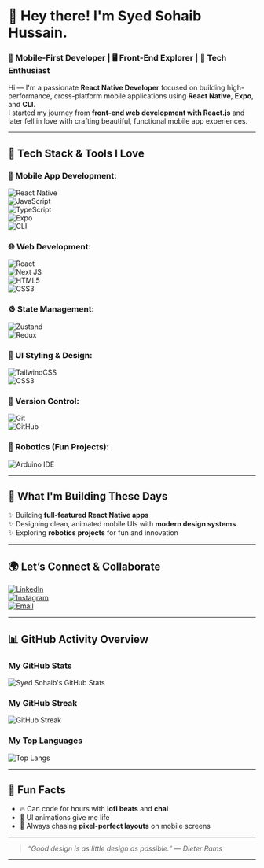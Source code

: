 # 👋 Hey there! I'm Syed Sohaib Hussain.

### 📱 Mobile-First Developer | 🖥️ Front-End Explorer | 🚀 Tech Enthusiast

Hi — I'm a passionate **React Native Developer** focused on building high-performance, cross-platform mobile applications using **React Native**, **Expo**, and **CLI**.  
I started my journey from **front-end web development with React.js** and later fell in love with crafting beautiful, functional mobile app experiences.

---

## 🔧 Tech Stack & Tools I Love

### 📱 Mobile App Development:
![React Native](https://img.shields.io/badge/react_native-%2320232a.svg?style=for-the-badge&logo=react&logoColor=%2361DAFB)  
![JavaScript](https://img.shields.io/badge/javascript-%23323330.svg?style=for-the-badge&logo=javascript&logoColor=%23F7DF1E)  
![TypeScript](https://img.shields.io/badge/typescript-%23007ACC.svg?style=for-the-badge&logo=typescript&logoColor=white)  
![Expo](https://img.shields.io/badge/expo-%23000000.svg?style=for-the-badge&logo=expo&logoColor=white)  
![CLI](https://img.shields.io/badge/CLI-%23000000.svg?style=for-the-badge&logo=react&logoColor=white)

### 🌐 Web Development:
![React](https://img.shields.io/badge/react-%2320232a.svg?style=for-the-badge&logo=react&logoColor=%2361DAFB)  
![Next JS](https://img.shields.io/badge/Next-black?style=for-the-badge&logo=next.js&logoColor=white)  
![HTML5](https://img.shields.io/badge/html5-%23E34F26.svg?style=for-the-badge&logo=html5&logoColor=white)  
![CSS3](https://img.shields.io/badge/css3-%231572B6.svg?style=for-the-badge&logo=css3&logoColor=white)  

### ⚙️ State Management:
![Zustand](https://img.shields.io/badge/zustand-%23ff9933.svg?style=for-the-badge&logo=react&logoColor=white)  
![Redux](https://img.shields.io/badge/redux-%23593d88.svg?style=for-the-badge&logo=redux&logoColor=white)  

### 🎨 UI Styling & Design:
![TailwindCSS](https://img.shields.io/badge/tailwindcss-%2338B2AC.svg?style=for-the-badge&logo=tailwind-css&logoColor=white)  
![CSS3](https://img.shields.io/badge/css3-%231572B6.svg?style=for-the-badge&logo=css3&logoColor=white)  

### 🔧 Version Control:
![Git](https://img.shields.io/badge/git-%23F05032.svg?style=for-the-badge&logo=git&logoColor=white)  
![GitHub](https://img.shields.io/badge/github-%23121011.svg?style=for-the-badge&logo=github&logoColor=white)

### 🤖 Robotics (Fun Projects):
![Arduino IDE](https://img.shields.io/badge/arduinoIDE-%232B65EC.svg?style=for-the-badge&logo=arduino&logoColor=white)

---

## 🚀 What I'm Building These Days

✨ Building **full-featured React Native apps**  
✨ Designing clean, animated mobile UIs with **modern design systems**  
✨ Exploring **robotics projects** for fun and innovation

---

## 🌍 Let’s Connect & Collaborate

[![LinkedIn](https://img.shields.io/badge/LinkedIn-%230077B5.svg?style=for-the-badge&logo=linkedin&logoColor=white)](https://linkedin.com/in/sohaib-hussain456)  
[![Instagram](https://img.shields.io/badge/Instagram-%23E4405F.svg?style=for-the-badge&logo=instagram&logoColor=white)](https://instagram.com/syedsohaib456)  
[![Email](https://img.shields.io/badge/Email-D14836?style=for-the-badge&logo=gmail&logoColor=white)](mailto:sohaibhussain456@gmail.com)

---

## 📊 GitHub Activity Overview

### My GitHub Stats
![Syed Sohaib's GitHub Stats](https://github-readme-stats.vercel.app/api?username=SyedSohaib456&show_icons=true&theme=radical&hide_border=true)

### My GitHub Streak
![GitHub Streak](https://streak-stats.demolab.com?user=SyedSohaib456&theme=radical&hide_border=true)

### My Top Languages
![Top Langs](https://github-readme-stats.vercel.app/api/top-langs/?username=SyedSohaib456&layout=compact&theme=radical&hide_border=true)

---

## 🎉 Fun Facts

- 🔥 Can code for hours with **lofi beats** and **chai**
- 🎨 UI animations give me life
- 🎯 Always chasing **pixel-perfect layouts** on mobile screens

---

> _“Good design is as little design as possible.” — Dieter Rams_

---
